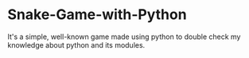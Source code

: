 # Snake-Game-with-Python
It's a simple, well-known game made using python to double check my knowledge about python and its modules. 
